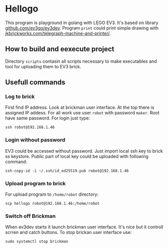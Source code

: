# Hellogo
This program is playground in golang with LEGO EV3. It's based on library [github.com/ev3go/ev3dev][2]. Program `print` could print simple drawing with [jkbrickworks.com/telegraph-machine-and-printer/][1]. 

## How to build and eexecute project

Directory `scripts` contasin all scripts necessary to make executables and tool for uploading them to EV3 brick.

## Usefull commands

### Log to brick

First find IP address. Look at brickman user interface. At the top there is assigned IP addess. For all work use user `robot` with password `maker`. Root have same password. For login just type:

```
ssh robot@192.168.1.46
```
### Login without password

EV3 could be accessed without password. Just import local ssh key to brick ss keystore. Public part of local key could be uploaded with following command:

```
ssh-copy-id -i ~/.ssh/id_ed25519.pub robot@192.168.1.46
```

### Upload program to brick

For upload program to `/home/robot` directory:

```
scp hellogo robot@192.168.1.46:/home/robot
```

### Switch off Brickman

When ev3dev starts it launch brickman user interface. It's nice but it controll scrren and catch buttons. To stop brickan user interface use:
```
sudo systemctl stop brickman
```

[1]: https://jkbrickworks.com/telegraph-machine-and-printer/ "printer building instruction"
[2]: https://github.com/ev3go/ev3dev "https://github.com/ev3go/ev3dev"